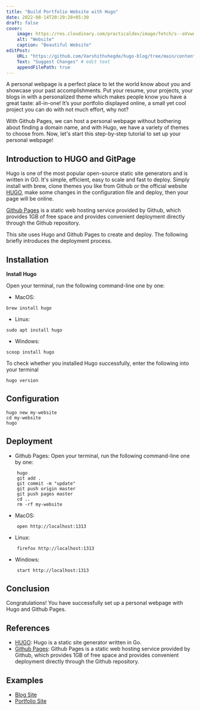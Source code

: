 ```yaml
---
title: "Build Portfolio Website with Hugo"
date: 2022-08-14T20:29:28+05:30
draft: false
cover: 
    image: https://res.cloudinary.com/practicaldev/image/fetch/s--aVvwgF2Q--/c_imagga_scale,f_auto,fl_progressive,h_420,q_auto,w_1000/https://dev-to-uploads.s3.amazonaws.com/uploads/articles/an647cem25bfc52mctxp.png
    alt: "Website"
    caption: "Beautiful Website"
editPost:
    URL: "https://github.com/Varshithvhegde/hugo-blog/tree/main/content"
    Text: "Suggest Changes" # edit text
    appendFilePath: true
---
```


A personal webpage is a perfect place to let the world know about you and showcase your past accomplishments. Put your resume, your projects, your blogs in with a personalized theme which makes people know you have a great taste: all-in-one! It’s your portfolio displayed online, a small yet cool project you can do with not much effort, why not?

With Github Pages, we can host a personal webpage without bothering about finding a domain name, and with Hugo, we have a variety of themes to choose from. Now, let's start this step-by-step tutorial to set up your personal webpage!

## Introduction to HUGO and GitPage

Hugo is one of the most popular open-source static site generators and is written in GO. It's simple, efficient, easy to scale and fast to deploy. Simply install with brew, clone themes you like from Github or the official website [HUGO](https://gohugo.io/), make some changes in the configuration file and deploy, then your page will be online.

[Github Pages](https://pages.github.com/) is a static web hosting service provided by Github, which provides 1GB of free space and provides convenient deployment directly through the Github repository.

This site uses Hugo and Github Pages to create and deploy. The following briefly introduces the deployment process.

## Installation

**Install Hugo**

Open your terminal, run the following command-line one by one:
- MacOS:   
```
brew install hugo
```
- Linux:
```
sudo apt install hugo
```
- Windows:
```
scoop install hugo
```

To check whether you installed Hugo successfully, enter the following into your terminal

    hugo version
## Configuration

    hugo new my-website
    cd my-website
    hugo
## Deployment
- Github Pages: 
  Open your terminal, run the following command-line one by one:
```
    hugo
    git add .
    git commit -m "update"
    git push origin master
    git push pages master
    cd ..
    rm -rf my-website
```
- MacOS:
```
    open http://localhost:1313
```
- Linux:
```
    firefox http://localhost:1313
```
- Windows:
```
    start http://localhost:1313
```
## Conclusion
Congratulations! You have successfully set up a personal webpage with Hugo and Github Pages.

## References
- [HUGO](https://gohugo.io/): Hugo is a static site generator written in Go.
- [Github Pages](https://pages.github.com/): Github Pages is a static web hosting service provided by Github, which provides 1GB of free space and provides convenient deployment directly through the Github repository.

## Examples
- [Blog Site](https://github.com/Varshithvhegde/hugo-blog)
- [Portfolio Site](https://hugo-alexa-portfolio.netlify.app/)
